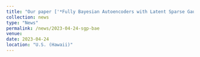 ```yaml
---
title: "Our paper ['*Fully Bayesian Autoencoders with Latent Sparse Gaussian Processes*'](https://tranbahien.github.io/publication/2023-02-09-fully-bayesian-sparse-gaussian-process-autoencoders) has been accepted at ICML 2023!"
collection: news
type: "News"
permalink: /news/2023-04-24-sgp-bae
venue: 
date: 2023-04-24
location: "U.S. (Hawaii)"
---
```

